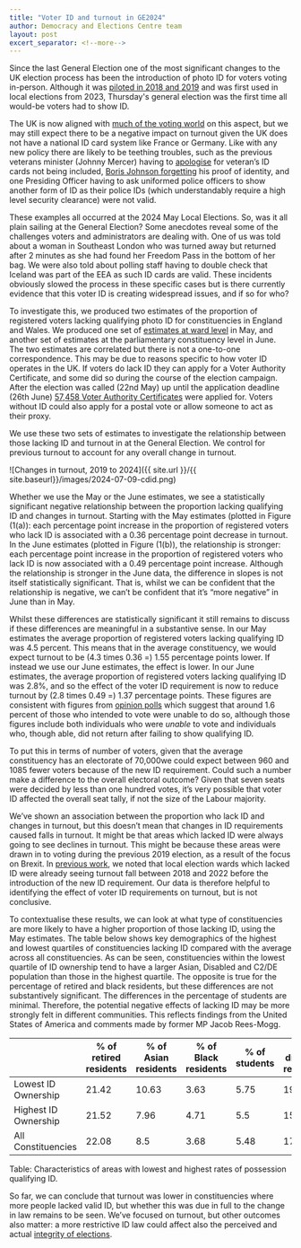 ```yaml
---
title: "Voter ID and turnout in GE2024"
author: Democracy and Elections Centre team
layout: post
excert_separator: <!--more-->
---
```


Since the last General Election one of the most significant changes to
the UK election process has been the introduction of photo ID for
voters voting in-person. Although it was [piloted in 2018 and
2019](https://www.electoralcommission.org.uk/research-reports-and-data/pilot-evaluations/voter-identification-pilots)
and was first used in local elections from 2023, Thursday's general
election was the first time all would-be voters had to show ID.

<!--more-->

The UK is now aligned with [much of the voting
world](https://www.tandfonline.com/doi/full/10.1080/00344893.2022.2113117)
on this aspect, but we may still expect there to be a negative impact
on turnout given the UK does not have a national ID card system like
France or Germany. Like with any new policy there are likely to be
teething troubles, such as the previous veterans minister (Johnny
Mercer) having to
[apologise](https://x.com/JohnnyMercerUK/status/1785959554582204864?ref_src=twsrc%5Etfw%7Ctwcamp%5Etweetembed%7Ctwterm%5E1785959554582204864%7Ctwgr%5Ebb9ef3d7be74843f2de92a9b2c7ab578c9cb0850%7Ctwcon%5Es1_&ref_url=https%3A%2F%2Fwww.forces.net%2Fmilitary-life%2Fveterans%2Fveterans-minister-apologises-new-veterans-card-not-legal-voting-id)
for veteran’s ID cards not being included, [Boris Johnson
forgetting](https://www.bbc.co.uk/news/uk-politics-68947834) his proof
of identity, and one Presiding Officer having to ask uniformed police
officers to show another form of ID as their police IDs (which
understandably require a high level security clearance) were not
valid.

These examples all occurred at the 2024 May Local Elections. So, was
it all plain sailing at the General Election? Some anecdotes reveal
some of the challenges voters and administrators are dealing with. One
of us was told about a woman in Southeast London who was turned away
but returned after 2 minutes as she had found her Freedom Pass in the
bottom of her bag. We were also told about polling staff having to
double check that Iceland was part of the EEA as such ID cards are
valid. These incidents obviously slowed the process in these specific
cases but is there currently evidence that this voter ID is creating
widespread issues, and if so for who?

To investigate this, we produced two estimates of the proportion of
registered voters lacking qualifying photo ID for constituencies in
England and Wales. We produced one set of [estimates at ward
level](https://docs.google.com/spreadsheets/d/1rHvPKuXuweuCoLqUZHpuQ44j3z7fwj6dmvSngP5n1bI/edit?gid=1642280546#gid=1642280546)
in May, and another set of estimates at the parliamentary constituency
level in June. The two estimates are correlated but there is not a
one-to-one correspondence. This may be due to reasons specific to how
voter ID operates in the UK. If voters do lack ID they can apply for a
Voter Authority Certificate, and some did so during the course of the
election campaign. After the election was called (22nd May) up until
the application deadline (26th June) [57,458 Voter Authority
Certificates](https://voter-authority-certificate.service.gov.uk/performance/applications_breakdown/with_dates?fromDay=22&fromMonth=05&fromYear=2024&toDay=26&toMonth=06&toYear=2024) were applied for. Voters without ID could also apply for
a postal vote or allow someone to act as their proxy.

We use these two sets of estimates to investigate the relationship
between those lacking ID and turnout in at the General Election. We
control for previous turnout to account for any overall change in
turnout.


![Changes in turnout, 2019 to 2024]({{ site.url }}/{{ site.baseurl}}/images/2024-07-09-cdid.png)


Whether we use the May or the June estimates, we see a statistically
significant negative relationship between the proportion lacking
qualifying ID and changes in turnout. Starting with the May estimates
(plotted in Figure (1(a)): each percentage point increase in the
proportion of registered voters who lack ID is associated with a 0.36
percentage point decrease in turnout. In the June estimates (plotted
in Figure (1(b)), the relationship is stronger: each percentage point
increase in the proportion of registered voters who lack ID is now
associated with a 0.49 percentage point increase. Although the
relationship is stronger in the June data, the difference in slopes is
not itself statistically significant. That is, whilst we can be
confident that the relationship is negative, we can’t be confident
that it’s “more negative” in June than in May.

Whilst these differences are statistically significant it still
remains to discuss if these differences are meaningful in a
substantive sense. In our May estimates the average proportion of
registered voters lacking qualifying ID was 4.5 percent. This means
that in the average constituency, we would expect turnout to be (4.3
times 0.36 =) 1.55 percentage points lower. If instead we use our June
estimates, the effect is lower. In our June estimates, the average
proportion of registered voters lacking qualifying ID was 2.8%, and so
the effect of the voter ID requirement is now to reduce turnout by
(2.8 times 0.49 =) 1.37 percentage points. These figures are
consistent with figures from [opinion
polls](https://www.theguardian.com/politics/article/2024/jul/08/voter-id-rule-may-have-stopped-400000-taking-part-in-uk-election-poll-suggests)
which suggest that around 1.6 percent of those who intended to vote
were unable to do so, although those figures include both individuals
who were *unable* to vote and individuals who, though able, did not
return after failing to show qualifying ID.

To put this in terms of number of voters, given that the average
constituency has an electorate of 70,000we could expect between 960
and 1085 fewer voters because of the new ID requirement. Could such a
number make a difference to the overall electoral outcome? Given that
seven seats were decided by less than one hundred votes, it’s very
possible that voter ID affected the overall seat tally, if not the
size of the Labour majority.


We’ve shown an association between the proportion who lack ID and
changes in turnout, but this doesn’t mean that changes in ID
requirements caused falls in turnout. It might be that areas which
lacked ID were always going to see declines in turnout. This might be
because these areas were drawn in to voting during the previous 2019
election, as a result of the focus on Brexit. In [previous
work](https://hollodec.github.io/2023/05/26/voterid.html), we noted
that local election wards which lacked ID were already seeing turnout
fall between 2018 and 2022 before the introduction of the new ID
requirement. Our data is therefore helpful to identifying the effect
of voter ID requirements on turnout, but is not conclusive.

To contextualise these results, we can look at what type of
constituencies are more likely to have a higher proportion of those
lacking ID, using the May estimates. The table below shows key
demographics of the highest and lowest quartiles of constituencies
lacking ID compared with the average across all constituencies. As can
be seen, constituencies within the lowest quartile of ID ownership
tend to have a larger Asian, Disabled and C2/DE population than those
in the highest quartile. The opposite is true for the percentage of
retired and black residents, but these differences are not
substantively significant. The differences in the percentage of
students are minimal. Therefore, the potential negative effects of
lacking ID may be more strongly felt in different communities. This
reflects findings from the United States of America and comments made
by former MP Jacob Rees-Mogg.

|                      | % of retired residents | % of Asian residents | % of Black residents | % of students | % of disabled residents | % of C2DE Residents |
|----------------------|------------------------|----------------------|----------------------|---------------|-------------------------|---------------------|
| Lowest ID Ownership  | 21.42                  | 10.63                | 3.63                 | 5.75          | 19.45                   | 44.25               |
| Highest ID Ownership | 21.52                  | 7.96                 | 4.71                 | 5.5           | 15.34                   | 29.39               |
| All Constituencies   | 22.08                  | 8.5                  | 3.68                 | 5.48          | 17.65                   | 36.98               |

Table: Characteristics of areas with lowest and highest rates of possession qualifying ID. 

So far, we can conclude that turnout was lower in constituencies where
more people lacked valid ID, but whether this was due in full to the
change in law remains to be seen. We’ve focused on turnout, but other
outcomes also matter: a more restrictive ID law could affect also the
perceived and actual [integrity of elections](https://pure.royalholloway.ac.uk/en/publications/the-impact-of-voter-identification-laws-on-participation-and-perc).


